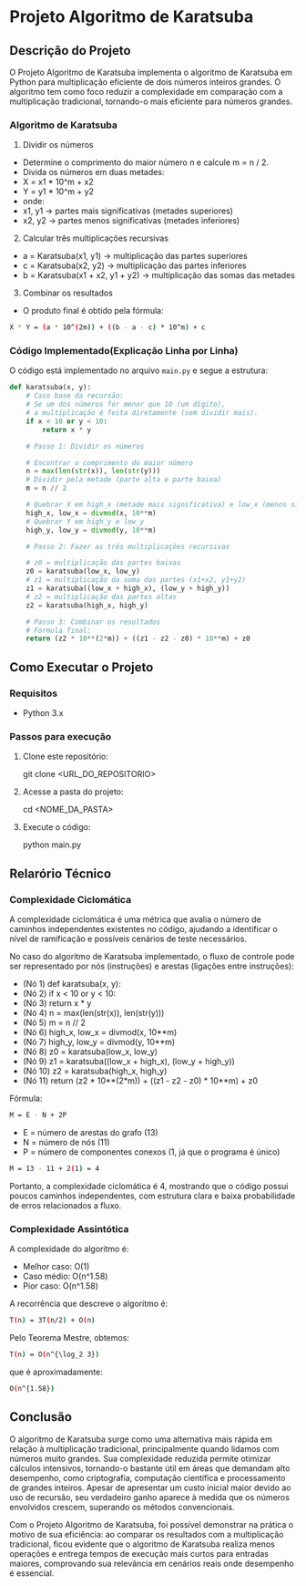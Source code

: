 # Projeto Algoritmo de Karatsuba

## Descrição do Projeto
O Projeto Algoritmo de Karatsuba implementa o algoritmo de Karatsuba em Python para multiplicação eficiente de dois números inteiros grandes. O algoritmo tem como foco reduzir a complexidade em comparação com a multiplicação tradicional, tornando-o mais eficiente para números grandes.

### Algoritmo de Karatsuba
1.	Dividir os números
- Determine o comprimento do maior número n e calcule m = n / 2.
- Divida os números em duas metades:
- X = x1 * 10^m + x2
- Y = y1 * 10^m + y2
- onde:
- x1, y1 → partes mais significativas (metades superiores)
- x2, y2 → partes menos significativas (metades inferiores)
2.	Calcular três multiplicações recursivas
- a = Karatsuba(x1, y1) → multiplicação das partes superiores
- c = Karatsuba(x2, y2) → multiplicação das partes inferiores
- b = Karatsuba(x1 + x2, y1 + y2) → multiplicação das somas das metades
3.	Combinar os resultados
- O produto final é obtido pela fórmula:

```bash
X * Y = (a * 10^(2m)) + ((b - a - c) * 10^m) + c
```

### Código Implementado(Explicação Linha por Linha)
O código está implementado no arquivo `main.py` e segue a estrutura:

```python
def karatsuba(x, y):
    # Caso base da recursão:
    # Se um dos números for menor que 10 (um dígito), 
    # a multiplicação é feita diretamente (sem dividir mais).
    if x < 10 or y < 10:
        return x * y

    # Passo 1: Dividir os números

    # Encontrar o comprimento do maior número
    n = max(len(str(x)), len(str(y)))
    # Dividir pela metade (parte alta e parte baixa)
    m = n // 2

    # Quebrar X em high_x (metade mais significativa) e low_x (menos significativa)
    high_x, low_x = divmod(x, 10**m)
    # Quebrar Y em high_y e low_y
    high_y, low_y = divmod(y, 10**m)

    # Passo 2: Fazer as três multiplicações recursivas

    # z0 = multiplicação das partes baixas
    z0 = karatsuba(low_x, low_y)
    # z1 = multiplicação da soma das partes (x1+x2, y1+y2)
    z1 = karatsuba((low_x + high_x), (low_y + high_y))
    # z2 = multiplicação das partes altas
    z2 = karatsuba(high_x, high_y)

    # Passo 3: Combinar os resultados
    # Fórmula final:
    return (z2 * 10**(2*m)) + ((z1 - z2 - z0) * 10**m) + z0

```

## Como Executar o Projeto

### Requisitos
- Python 3.x 

### Passos para execução
1. Clone este repositório:
   
   git clone <URL_DO_REPOSITORIO>
   
2. Acesse a pasta do projeto:
   
   cd <NOME_DA_PASTA>
   
3. Execute o código:
   
   python main.py
   

## Relarório Técnico

### Complexidade Ciclomática
A complexidade ciclomática é uma métrica que avalia o número de caminhos independentes existentes no código, ajudando a identificar o nível de ramificação e possíveis cenários de teste necessários.

No caso do algoritmo de Karatsuba implementado, o fluxo de controle pode ser representado por nós (instruções) e arestas (ligações entre instruções):
- (Nó 1) def karatsuba(x, y):
- (Nó 2) if x < 10 or y < 10:
- (Nó 3) return x * y
- (Nó 4) n = max(len(str(x)), len(str(y)))
- (Nó 5) m = n // 2
- (Nó 6) high_x, low_x = divmod(x, 10**m)
- (Nó 7) high_y, low_y = divmod(y, 10**m)
- (Nó 8) z0 = karatsuba(low_x, low_y)
- (Nó 9) z1 = karatsuba((low_x + high_x), (low_y + high_y))
- (Nó 10) z2 = karatsuba(high_x, high_y)
- (Nó 11) return (z2 * 10**(2*m)) + ((z1 - z2 - z0) * 10**m) + z0

Fórmula:
```bash
M = E - N + 2P
```
- E = número de arestas do grafo (13)
- N = número de nós (11)
- P = número de componentes conexos (1, já que o programa é único)
```bash
M = 13 - 11 + 2(1) = 4
```
Portanto, a complexidade ciclomática é 4, mostrando que o código possui poucos caminhos independentes, com estrutura clara e baixa probabilidade de erros relacionados a fluxo.

### Complexidade Assintótica
A complexidade do algoritmo é:
- Melhor caso: O(1)
- Caso médio: O(n^1.58)
- Pior caso: O(n^1.58)

A recorrência que descreve o algoritmo é:
```bash
T(n) = 3T(n/2) + O(n)
```

Pelo Teorema Mestre, obtemos:
```bash
T(n) = O(n^{\log_2 3}) 
```
que é aproximadamente:
```bash
O(n^{1.58})
```

## Conclusão
O algoritmo de Karatsuba surge como uma alternativa mais rápida em relação à multiplicação tradicional, principalmente quando lidamos com números muito grandes. Sua complexidade reduzida permite otimizar cálculos intensivos, tornando-o bastante útil em áreas que demandam alto desempenho, como criptografia, computação científica e processamento de grandes inteiros. Apesar de apresentar um custo inicial maior devido ao uso de recursão, seu verdadeiro ganho aparece à medida que os números envolvidos crescem, superando os métodos convencionais.

Com o Projeto Algoritmo de Karatsuba, foi possível demonstrar na prática o motivo de sua eficiência: ao comparar os resultados com a multiplicação tradicional, ficou evidente que o algoritmo de Karatsuba realiza menos operações e entrega tempos de execução mais curtos para entradas maiores, comprovando sua relevância em cenários reais onde desempenho é essencial.